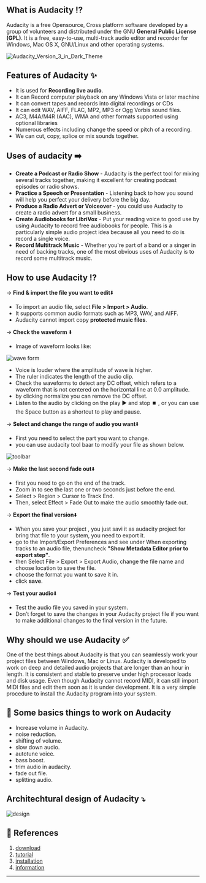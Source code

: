 ## What is Audacity :interrobang:
Audacity is a free Opensource, Cross platform software developed by a group of volunteers and distributed under the GNU **General Public License (GPL)**. It is a free, easy-to-use, multi-track audio editor and recorder for Windows, Mac OS X, GNU/Linux and other operating systems.


![Audacity_Version_3_in_Dark_Theme](https://user-images.githubusercontent.com/85052879/139400514-dabe5dc6-2b37-4292-9cb9-12429cfe512a.png)


## Features of Audacity :sparkles:
- It is used for **Recording live audio**.
- It can Record computer playback on any Windows Vista or later machine
- It can convert tapes and records into digital recordings or CDs
- It can edit WAV, AIFF, FLAC, MP2, MP3 or Ogg Vorbis sound files.
- AC3, M4A/M4R (AAC), WMA and other formats supported using optional libraries
- Numerous effects including change the speed or pitch of a recording.
- We can cut, copy, splice or mix sounds together.
&nbsp;

## Uses of audacity :arrow_right:

- **Create a Podcast or Radio Show** - Audacity is the perfect tool for mixing several tracks together, making it excellent for creating podcast episodes or radio shows.
- **Practice a Speech or Presentation** - Listening back to how you sound will help you perfect your delivery before the big day.
- **Produce a Radio Advert or Voiceover** - you could use Audacity to create a radio advert for a small business.
- **Create Audiobooks for LibriVox** - Put your reading voice to good use by using Audacity to record free audiobooks for people. This is a particularly simple audio project idea because all you need to do is record a single voice.
- **Record Multitrack Music** - Whether you're part of a band or a singer in need of backing tracks, one of the most obvious uses of Audacity is to record some multitrack music.

## How to use Audacity :interrobang:

-> **Find & import the file you want to edit**:arrow_down:
- To import an audio file, select **File > Import > Audio**.
- It supports common audio formats such as MP3, WAV, and AIFF.
- Audacity cannot import copy **protected music files**. 

-> **Check the waveform** :arrow_down:
- Image of waveform looks like:


![wave form](https://user-images.githubusercontent.com/85052879/139399051-3615d44f-00f1-42ea-8cc9-a54ec6a61787.png)

- Voice is louder where the amplitude of wave is higher.
- The ruler indicates the length of the audio clip.
- Check the waveforms to detect any DC offset, which refers to a waveform that is not centered on the horizontal line at 0.0 amplitude.
- by clicking normalize you can remove the DC offset.
- Listen to the audio by clicking on the play ▶️ and stop ⏹️ , or you can use the Space button as a shortcut to play and pause.

-> **Select and change the range of audio you want**:arrow_down:
- First you need to select the part you want to change.
- you can use audacity tool baar to modify your file as shown below.


![toolbar](https://user-images.githubusercontent.com/85052879/139399497-abdd5e1f-4e62-4e1a-b812-f7e79b9d5ae8.png)


-> **Make the last second fade out**:arrow_down:
- first you need to go on the end of the track.
- Zoom in to see the last one or two seconds just before the end.
- Select > Region > Cursor to Track End.
- Then, select Effect > Fade Out to make the audio smoothly fade out.

-> **Export the final version**:arrow_down:
- When you save your project , you just savi it as audacity project for bring that file to your system, you need to export it.
- go to the Import/Export Preferences and see under When exporting tracks to an audio file, thenuncheck **"Show Metadata Editor prior to export step"**.
- then Select File > Export > Export Audio, change the file name and choose location to save the file.
- choose the format you want to save it in. 
- click **save**.

-> **Test your audio**:arrow_down:
- Test the audio file you saved in your system.
- Don’t forget to save the changes in your Audacity project file if you want to make additional changes to the final version in the future.
&nbsp;

## Why should we use Audacity :white_check_mark:
One of the best things about Audacity is that you can seamlessly work your project files between Windows, Mac or Linux. Audacity is developed to work on deep and detailed audio projects that are longer than an hour in length. It is consistent and stable to preserve under high processor loads and disk usage. Even though Audacity cannot record MIDI, it can still import MIDI files and edit them soon as it is under development. It is a very simple procedure to install the Audacity program into your system.
&nbsp;

## :key: Some basics things to work on Audacity
- Increase volume in Audacity.
- noise  reduction.
- shifting of volume.
- slow down audio.
- autotune voice.
- bass boost.
- trim audio in audacity.
- fade out file.
- splitting audio.

## Architechtural design of Audacity :arrow_heading_down:


![design](https://user-images.githubusercontent.com/85052879/139403933-22f9588c-ade6-4077-bb0b-1a66e6b5b9fa.png)

## :link: References
1. [download](https://www.audacityteam.org/)
2. [tutorial](https://manual.audacityteam.org/man/tutorials.html)
3. [installation](https://audacity.en.softonic.com/download)
4. [information](https://en.wikipedia.org/wiki/Audacity_(audio_editor))
<hr>